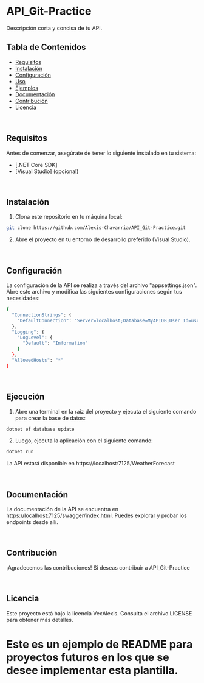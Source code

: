 # API_Git-Practice

Descripción corta y concisa de tu API.
<br> <!-- Este es un salto de línea -->

## Tabla de Contenidos

- [Requisitos](#requisitos)
- [Instalación](#instalación)
- [Configuración](#configuración)
- [Uso](#uso)
- [Ejemplos](#ejemplos)
- [Documentación](#documentación)
- [Contribución](#contribución)
- [Licencia](#licencia)

<br> <!-- Este es un salto de línea -->

## Requisitos

Antes de comenzar, asegúrate de tener lo siguiente instalado en tu sistema:
- [.NET Core SDK]
- [Visual Studio] (opcional)

<br> <!-- Este es un salto de línea -->

## Instalación

1. Clona este repositorio en tu máquina local:

```bash
git clone https://github.com/Alexis-Chavarria/API_Git-Practice.git
```


2. Abre el proyecto en tu entorno de desarrollo preferido (Visual Studio).

<br> <!-- Este es un salto de línea -->

## Configuración

La configuración de la API se realiza a través del archivo "appsettings.json". Abre este archivo y modifica las siguientes configuraciones según tus necesidades:

```bash
{
  "ConnectionStrings": {
    "DefaultConnection": "Server=localhost;Database=MyAPIDB;User Id=usuario;Password=contraseña;"
  },
  "Logging": {
    "LogLevel": {
      "Default": "Information"
    }
  },
  "AllowedHosts": "*"
}
```
<br> <!-- Este es un salto de línea -->

## Ejecución

1. Abre una terminal en la raíz del proyecto y ejecuta el siguiente comando para crear la base de datos:
```bash
dotnet ef database update
```

2. Luego, ejecuta la aplicación con el siguiente comando:
```bash
dotnet run
```
La API estará disponible en https://localhost:7125/WeatherForecast

<br> <!-- Este es un salto de línea -->

## Documentación
La documentación de la API se encuentra en https://localhost:7125/swagger/index.html. Puedes explorar y probar los endpoints desde allí.

<br> <!-- Este es un salto de línea -->

## Contribución
¡Agradecemos las contribuciones! Si deseas contribuir a API_Git-Practice

<br> <!-- Este es un salto de línea -->

## Licencia

Este proyecto está bajo la licencia VexAlexis. Consulta el archivo LICENSE para obtener más detalles.

# Este es un ejemplo de README para proyectos futuros en los que se desee implementar esta plantilla.





